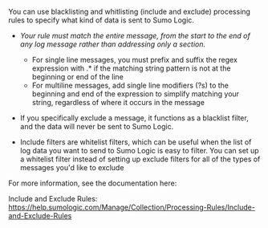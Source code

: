 You can use blacklisting and whitlisting (include and exclude) processing rules to specify what kind of data is sent to Sumo Logic.

- *Your rule must match the entire message, from the start to the end of any log message rather than addressing only a section.*
  - For single line messages, you must prefix and suffix the regex expression with .* if the matching string pattern is not at the beginning or end of the line
  - For multiline messages, add single line modifiers (?s) to the beginning and end of the expression to simplify matching your string, regardless of where it occurs in the message

- If you specifically exclude a message, it functions as a blacklist filter, and the data will never be sent to Sumo Logic.
- Include filters are whitelist filters, which can be useful when the list of log data you want to send to Sumo Logic is easy to filter. You can set up a whitelist filter instead of setting up exclude filters for all of the types of messages you'd like to exclude

For more information, see the documentation here:

Include and Exclude Rules: https://help.sumologic.com/Manage/Collection/Processing-Rules/Include-and-Exclude-Rules
